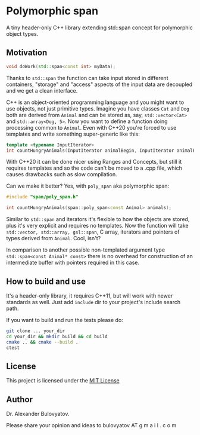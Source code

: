 # Polymorphic span

A tiny header-only C++ library extending std::span concept for polymorphic object types. 

## Motivation

```C++
void doWork(std::span<const int> myData);
```

Thanks to ```std::span``` the function can take input stored in different containers, "storage" and "access" aspects of the input data are decoupled and we get a clean interface.

C++ is an object-oriented programming language and you might want to use objects, not just primitive types. Imagine you have classes ```Cat``` and ```Dog``` both are derived from ```Animal``` and can be stored as, say, ```std::vector<Cat>``` and ```std::array<Dog, 5>```. Now you want to define a function doing processing common to ```Animal```. Even with C++20 you're forced to use templates and write something super-generic like this:

```C++
template <typename InputIterator>
int countHungryAnimals(InputIterator animalBegin, InputIterator animalEnd);
```

With C++20 it can be done nicer using Ranges and Concepts, but still it requires templates and so the code can't be moved to a .cpp file, which causes drawbacks such as slow compilation.

Can we make it better? Yes, with ```poly_span``` aka polymorphic span:

```C++
#include "span/poly_span.h"

int countHungryAnimals(span::poly_span<const Animal> animals);
```

Similar to ```std::span``` and iterators it's flexible to how the objects are stored, plus it's very explicit and requires no templates. Now the function will take ```std::vector, std::array, gsl::span```, C array, iterators and pointers of types derived from ```Animal```. Cool, isn't?

In comparison to another possible non-templated argument type ```std::span<const Animal* const>``` there is no overhead for construction of an intermediate buffer with pointers required in this case.

## How to build and use

It's a header-only library, it requires C++11, but will work with newer standards as well. Just add ```include``` dir to your project's include search path.

If you want to build and run the tests please do:

```bash
git clone ... your_dir
cd your_dir && mkdir build && cd build
cmake .. && cmake --build .
ctest
```

## License

This project is licensed under the [MIT License](LICENSE.txt)

## Author

Dr. Alexander Bulovyatov.

Please share your opinion and ideas to bulovyatov AT g m a i l . c o m
